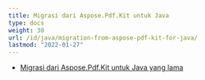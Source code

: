 ```yaml
---
title: Migrasi dari Aspose.Pdf.Kit untuk Java
type: docs
weight: 30
url: /id/java/migration-from-aspose-pdf-kit-for-java/
lastmod: "2022-01-27"
---
```


- [Migrasi dari Aspose.Pdf.Kit untuk Java yang lama](/pdf/id/java/migration-from-legacy-aspose-pdf-kit-for-java/)